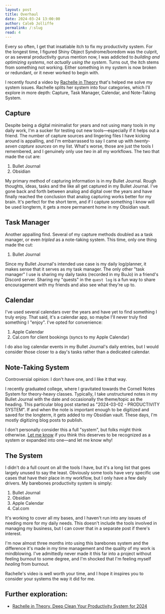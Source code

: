 ```yaml
---
layout: post
title: Overhaul
date: 2024-03-24 13:00:00
author: Caleb Jolliffe
permalink: /:slug
read: 4
---
```


Every so often, I get that insatiable itch to fix my productivity system. For the longest time, I figured Shiny Object Syndrome/boredom was the culprit, or as several productivity gurus mention now, I was addicted to *building and optimizing systems*, not *actually using the system*. Turns out, the itch stems from something not working. Either something in my system is now broken or redundant, or it never worked to begin with.

I recently found a video by [Rachelle in Theory](https://youtu.be/h1mbLqAsCJo?si=YPU3z4TAYdw8diWl) that's helped me solve my system issues. Rachelle splits her system into four categories, which I'll explore in more depth: Capture, Task Manager, Calendar, and Note-Taking System.

## Capture
Despite being a digital minimalist for years and not using many tools in my daily work, I'm a sucker for testing out new tools—especially if it helps out a friend. The number of capture sources and lingering files I have kicking around is appalling, and I'm embarrassed to say I came up with *twenty-seven capture sources* on my list. What's worse, those are just the tools I remembered, and I genuinely only use *two* in all my workflows. The two that made the cut are:

1. Bullet Journal
2. Obsidian

My primary method of capturing information is in my Bullet Journal. Rough thoughts, ideas, tasks and the like all get captured in my Bullet Journal. I've gone back and forth between analog and digital over the years and have finally reached the conclusion that analog capturing works better for my brain. It's perfect for the short term, and if I capture something I know will be used longterm, it gets a more permanent home in my Obsidian vault.

## Task Manager
Another appalling find. Several of my capture methods doubled as a task manager, or even *tripled* as a note-taking system. This time, only one thing made the cut:

1. Bullet Journal

Since my Bullet Journal's intended use case is my daily log/planner, it makes sense that it serves as my task manager. The only other "task manager" I use is sharing my daily tasks (recorded in my BuJo) in a friend's Discord server. Sharing my "quests" in the `quest log` is a fun way to share encouragement with my friends and also see what they're up to.

## Calendar
I've used several calendars over the years and have yet to find something I truly enjoy. That said, it's a calendar app, so maybe I'll never truly find something I "enjoy". I've opted for convenience:

1. Apple Calendar
2. Cal.com for client bookings (syncs to my Apple Calendar)

I do also log calendar events in my Bullet Journal's daily entries, but I would consider those closer to a day's tasks rather than a dedicated calendar.

## Note-Taking System
Controversial opinion: I don't have one, and I like it that way.

I recently graduated college, where I gravitated towards the Cornell Notes System for theory-heavy classes. Typically, I take unstructured notes in my Bullet Journal with the date and occasionally the theme/topic as the heading. This particular blog post started as "2024-03-02 - PRODUCTIVITY SYSTEM". If and when the note is important enough to be digitized and saved for the longterm, it gets added to my Obsidian vault. These days, I'm mostly digitizing blog posts to publish.

I don't personally consider this a full "system", but folks might think otherwise. [Let me know](mailto:calebjolliffe@proton.me) if you think this deserves to be recognized as a system or expanded into one—and let me know why!

## The System
I didn't do a full count on all the tools I have, but it's a long list that goes largely unused to say the least. Obviously some tools have very specific use cases that have their place in my workflow, but I only have a few daily drivers. My barebones productivity system is simply:

1. Bullet Journal
2. Obsidian
3. Apple Calendar
4. Cal.com

It's working to cover all my bases, and I haven't run into any issues of needing more for my daily needs. This doesn't include the tools involved in managing my business, but I can cover that in a separate post if there's interest.

I'm now almost three months into using this barebones system and the difference it's made in my time management and the quality of my work is mindblowing. I've admittedly never made it this far into a project without feeling burnout to some degree, and I'm shocked that I'm feeling myself *healing* from burnout.

Rachelle's video is well worth your time, and I hope it inspires you to consider your systems the way it did for me.

## Further exploration:
- [Rachelle in Theory, Deep Clean Your Productivity System for 2024](https://youtu.be/h1mbLqAsCJo?si=YPU3z4TAYdw8diWl)